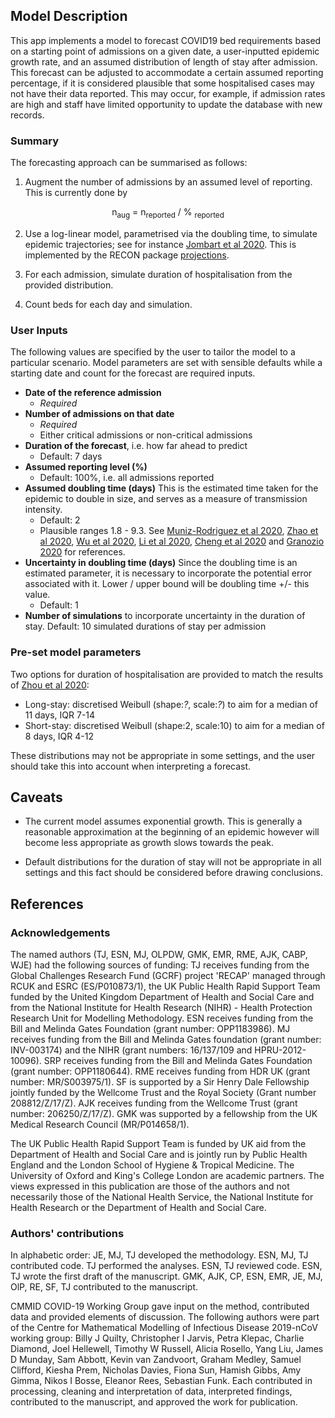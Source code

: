 ## Model Description

This app implements a model to forecast COVID19 bed requirements based on a
starting point of admissions on a given date, a user-inputted epidemic growth rate, and an assumed distribution of length of stay after admission. This forecast can be adjusted to accommodate a certain assumed reporting percentage, if it is considered plausible that some hospitalised cases may not have their data reported. This may occur, for example, if admission rates are high and staff have limited opportunity to update the database with new records.

### Summary

The forecasting approach can be summarised as follows:

1. Augment the number of admissions by an assumed level of reporting. This is currently done by

<div style="text-align:center"> n<sub>aug</sub> = n<sub>reported</sub> / % <sub>reported</sub> </div>
 
2. Use a log-linear model, parametrised via the doubling time, to simulate epidemic trajectories; see for instance [Jombart et al 2020](https://www.eurosurveillance.org/content/10.2807/1560-7917.ES.2020.25.2.1900735). This is implemented by the RECON package [projections](https://cran.r-project.org/web/packages/projections/index.html).

3. For each admission, simulate duration of hospitalisation from the provided distribution.

4. Count beds for each day and simulation.


### User Inputs

The following values are specified by the user to tailor the model to a particular scenario. Model parameters are set with sensible defaults while a starting date and count for the forecast are required inputs.

* **Date of the reference admission**
  - *Required*
* **Number of admissions on that date**
  - *Required*
  - Either critical admissions or non-critical admissions
* **Duration of the forecast**, i.e. how far ahead to predict
  - Default: 7 days
* **Assumed reporting level (%)** 
  - Default: 100%, i.e. all admissions reported
* **Assumed doubling time (days)** This is the estimated time taken for the epidemic to double in size, and serves as a measure of transmission intensity.
  - Default: 2
  - Plausible ranges 1.8 - 9.3. See [Muniz-Rodriguez et al 2020](https://www.medrxiv.org/content/10.1101/2020.02.05.20020750v4.full.pdf), [Zhao et al 2020](https://www.medrxiv.org/content/medrxiv/early/2020/02/29/2020.02.26.20028449.full.pdf), [Wu et al 2020](https://www.nature.com/articles/s41591-020-0822-7), [Li et al 2020](https://www.nejm.org/doi/full/10.1056/NEJMoa2001316), [Cheng et al 2020](https://link.springer.com/content/pdf/10.1007/s15010-020-01401-y.pdf) and [Granozio 2020](https://arxiv.org/ftp/arxiv/papers/2003/2003.08661.pdf) for references. 
* **Uncertainty in doubling time (days)** Since the doubling time is an estimated parameter, it is necessary to incorporate the potential error associated with it. Lower / upper bound will be doubling time +/- this value. 
  - Default: 1
* **Number of simulations** to incorporate uncertainty in the duration of stay.
  Default: 10 simulated durations of stay per admission

### Pre-set model parameters

Two options for duration of hospitalisation are provided to match the results of [Zhou et al 2020](https://www.thelancet.com/journals/lancet/article/PIIS0140-6736\(20\)30566-3/fulltext):

* Long-stay: discretised Weibull (shape:*?*, scale:*?*) to aim for a median of 11
    days, IQR 7-14
* Short-stay: discretised Weibull (shape:2, scale:10) to aim for a median of 8
    days, IQR 4-12

These distributions may not be appropriate in some settings, and the user should take this into account when interpreting a forecast.

## Caveats
* The current model assumes exponential growth. This is generally a reasonable approximation at the beginning of an epidemic however will become less appropriate as growth slows towards the peak. 

* Default distributions for the duration of stay will not be appropriate in all settings and this fact should be considered before drawing conclusions. 

## References

### Acknowledgements

The named authors (TJ, ESN, MJ, OLPDW, GMK, EMR, RME, AJK, CABP, WJE) had the following sources of funding: 
TJ receives funding from the Global Challenges Research Fund (GCRF) project 'RECAP' managed through RCUK and ESRC (ES/P010873/1), the UK Public Health Rapid Support Team funded by the United Kingdom Department of Health and Social Care and from the National Institute for Health Research (NIHR) - Health Protection Research Unit for Modelling Methodology. ESN receives funding from the Bill and Melinda Gates Foundation (grant number: OPP1183986). MJ receives funding from the Bill and Melinda Gates foundation (grant number: INV-003174) and the NIHR (grant numbers: 16/137/109 and HPRU-2012-10096). SRP receives funding  from the Bill and Melinda Gates Foundation (grant number: OPP1180644). RME receives funding from HDR UK (grant number: MR/S003975/1). SF is supported by a Sir Henry Dale Fellowship jointly funded by the Wellcome Trust and the Royal Society (Grant number 208812/Z/17/Z). AJK receives funding from the Wellcome Trust (grant number: 206250/Z/17/Z). GMK was supported by a fellowship from the UK Medical Research Council (MR/P014658/1).
 
The UK Public Health Rapid Support Team is funded by UK aid from the Department of Health and Social Care and is jointly run by Public Health England and the London School of Hygiene & Tropical Medicine. The University of Oxford and King's College London are academic partners. The views expressed in this publication are those of the authors and not necessarily those of the National Health Service, the National Institute for Health Research or the Department of Health and Social Care.

### Authors' contributions
In alphabetic order:
JE, MJ, TJ developed the methodology. 
ESN, MJ, TJ contributed code.
TJ performed the analyses.
ESN, TJ reviewed code.
ESN, TJ wrote the first draft of the manuscript.
GMK, AJK, CP, ESN, EMR, JE, MJ, OlP, RE, SF, TJ contributed to the manuscript.

CMMID COVID-19 Working Group gave input on the method, contributed data and provided elements of discussion. The following authors were part of the Centre for Mathematical Modelling of Infectious Disease 2019-nCoV working group: Billy J Quilty, Christopher I Jarvis, Petra Klepac, Charlie Diamond, Joel Hellewell, Timothy W Russell, Alicia Rosello, Yang Liu, James D Munday, Sam Abbott, Kevin van Zandvoort, Graham Medley, Samuel Clifford, Kiesha Prem, Nicholas Davies, Fiona Sun, Hamish Gibbs, Amy Gimma, Nikos I Bosse, Eleanor Rees, Sebastian Funk. Each contributed in processing, cleaning and interpretation of data, interpreted findings, contributed to the manuscript, and approved the work for publication.
